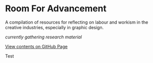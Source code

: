 # Room For Advancement
A compilation of resources for reflecting on labour and workism in the creative industries, especially in graphic design.

*currently gathering research material*

[View contents on GitHub Page](https://jensschnitzler.github.io/research/)

Test
